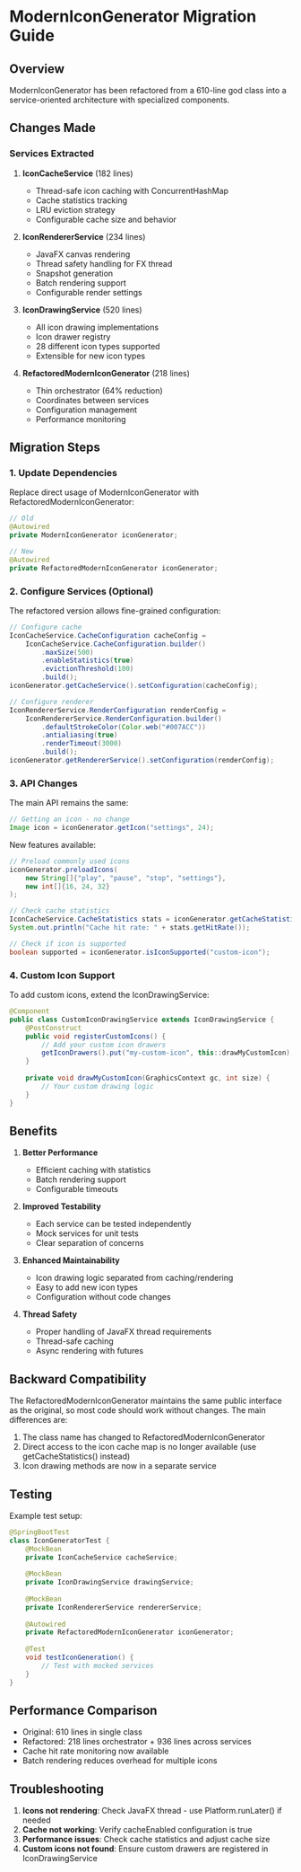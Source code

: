 # ModernIconGenerator Migration Guide

## Overview
ModernIconGenerator has been refactored from a 610-line god class into a service-oriented architecture with specialized components.

## Changes Made

### Services Extracted

1. **IconCacheService** (182 lines)
   - Thread-safe icon caching with ConcurrentHashMap
   - Cache statistics tracking
   - LRU eviction strategy
   - Configurable cache size and behavior

2. **IconRendererService** (234 lines)
   - JavaFX canvas rendering
   - Thread safety handling for FX thread
   - Snapshot generation
   - Batch rendering support
   - Configurable render settings

3. **IconDrawingService** (520 lines)
   - All icon drawing implementations
   - Icon drawer registry
   - 28 different icon types supported
   - Extensible for new icon types

4. **RefactoredModernIconGenerator** (218 lines)
   - Thin orchestrator (64% reduction)
   - Coordinates between services
   - Configuration management
   - Performance monitoring

## Migration Steps

### 1. Update Dependencies

Replace direct usage of ModernIconGenerator with RefactoredModernIconGenerator:

```java
// Old
@Autowired
private ModernIconGenerator iconGenerator;

// New
@Autowired
private RefactoredModernIconGenerator iconGenerator;
```

### 2. Configure Services (Optional)

The refactored version allows fine-grained configuration:

```java
// Configure cache
IconCacheService.CacheConfiguration cacheConfig = 
    IconCacheService.CacheConfiguration.builder()
        .maxSize(500)
        .enableStatistics(true)
        .evictionThreshold(100)
        .build();
iconGenerator.getCacheService().setConfiguration(cacheConfig);

// Configure renderer
IconRendererService.RenderConfiguration renderConfig =
    IconRendererService.RenderConfiguration.builder()
        .defaultStrokeColor(Color.web("#007ACC"))
        .antialiasing(true)
        .renderTimeout(3000)
        .build();
iconGenerator.getRendererService().setConfiguration(renderConfig);
```

### 3. API Changes

The main API remains the same:

```java
// Getting an icon - no change
Image icon = iconGenerator.getIcon("settings", 24);
```

New features available:

```java
// Preload commonly used icons
iconGenerator.preloadIcons(
    new String[]{"play", "pause", "stop", "settings"}, 
    new int[]{16, 24, 32}
);

// Check cache statistics
IconCacheService.CacheStatistics stats = iconGenerator.getCacheStatistics();
System.out.println("Cache hit rate: " + stats.getHitRate());

// Check if icon is supported
boolean supported = iconGenerator.isIconSupported("custom-icon");
```

### 4. Custom Icon Support

To add custom icons, extend the IconDrawingService:

```java
@Component
public class CustomIconDrawingService extends IconDrawingService {
    @PostConstruct
    public void registerCustomIcons() {
        // Add your custom icon drawers
        getIconDrawers().put("my-custom-icon", this::drawMyCustomIcon);
    }
    
    private void drawMyCustomIcon(GraphicsContext gc, int size) {
        // Your custom drawing logic
    }
}
```

## Benefits

1. **Better Performance**
   - Efficient caching with statistics
   - Batch rendering support
   - Configurable timeouts

2. **Improved Testability**
   - Each service can be tested independently
   - Mock services for unit tests
   - Clear separation of concerns

3. **Enhanced Maintainability**
   - Icon drawing logic separated from caching/rendering
   - Easy to add new icon types
   - Configuration without code changes

4. **Thread Safety**
   - Proper handling of JavaFX thread requirements
   - Thread-safe caching
   - Async rendering with futures

## Backward Compatibility

The RefactoredModernIconGenerator maintains the same public interface as the original, so most code should work without changes. The main differences are:

1. The class name has changed to RefactoredModernIconGenerator
2. Direct access to the icon cache map is no longer available (use getCacheStatistics() instead)
3. Icon drawing methods are now in a separate service

## Testing

Example test setup:

```java
@SpringBootTest
class IconGeneratorTest {
    @MockBean
    private IconCacheService cacheService;
    
    @MockBean
    private IconDrawingService drawingService;
    
    @MockBean
    private IconRendererService rendererService;
    
    @Autowired
    private RefactoredModernIconGenerator iconGenerator;
    
    @Test
    void testIconGeneration() {
        // Test with mocked services
    }
}
```

## Performance Comparison

- Original: 610 lines in single class
- Refactored: 218 lines orchestrator + 936 lines across services
- Cache hit rate monitoring now available
- Batch rendering reduces overhead for multiple icons

## Troubleshooting

1. **Icons not rendering**: Check JavaFX thread - use Platform.runLater() if needed
2. **Cache not working**: Verify cacheEnabled configuration is true
3. **Performance issues**: Check cache statistics and adjust cache size
4. **Custom icons not found**: Ensure custom drawers are registered in IconDrawingService